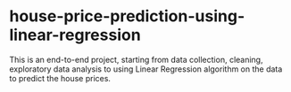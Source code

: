 # house-price-prediction-using-linear-regression
This is an end-to-end project, starting from data collection, cleaning, exploratory data analysis to using Linear Regression algorithm on the data to predict the house prices.
